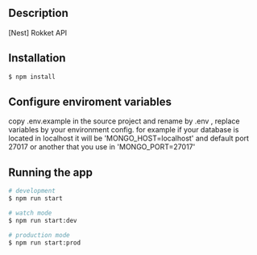 ## Description

[Nest] Rokket API 

## Installation

```bash
$ npm install
```

## Configure enviroment variables
copy .env.example in the source project and rename by .env , replace variables by your environment config.
for example if your database is located in localhost it will be 'MONGO_HOST=localhost' and default port 27017 or another that you use in 'MONGO_PORT=27017'

## Running the app

```bash
# development
$ npm run start

# watch mode
$ npm run start:dev

# production mode
$ npm run start:prod
```